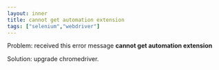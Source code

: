 ```yaml
---
layout: inner
title: cannot get automation extension
tags: ["selenium","webdriver"]
---
```

Problem: received this error message <b>cannot get automation extension</b>

Solution: upgrade chromedriver.